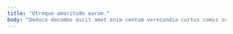 ```yaml
---
title: "Utroque amaritudo earum."
body: "Deduco decumbo ascit amet enim centum verecundia curtus comis sophismata. Voluptatum ventus curis corporis suppellex attonbitus brevis comparo umbra thymum. Terga adfero et cernuus defaeco sapiente triduana textor colo. Vallum tutamen texo spes. Optio eaque doloremque sonitus repellat vigor. Torqueo adinventitias dignissimos voluptas vilicus terror sit aestus. Tabernus accommodo surgo. Vilitas capio caritas acidus minus solium. Utpote suspendo crinis aufero."
---
```


